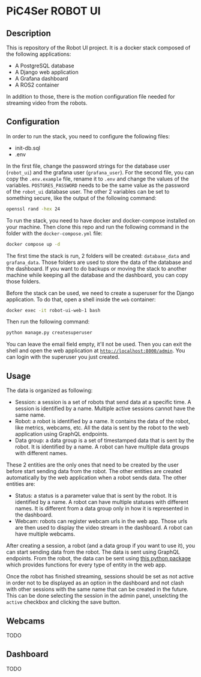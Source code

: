 # PiC4Ser ROBOT UI

## Description

This is repository of the Robot UI project. It is a docker stack composed of the following applications:

- A PostgreSQL database
- A Django web application
- A Grafana dashboard
- A ROS2 container

In addition to those, there is the motion configuration file needed for streaming video from the robots.

## Configuration

In order to run the stack, you need to configure the following files:

- init-db.sql
- .env

In the first file, change the password strings for the database user (`robot_ui`) and the grafana user (`grafana_user`). For the second file, you can copy the `.env.example` file, rename it to `.env` and change the values of the variables. `POSTGRES_PASSWORD` needs to be the same value as the password of the `robot_ui` database user. The other 2 variables can be set to something secure, like the output of the following command:

```bash
openssl rand -hex 24
```

To run the stack, you need to have docker and docker-compose installed on your machine. Then clone this repo and run the following command in the folder with the `docker-compose.yml` file:

```bash
docker compose up -d
```

The first time the stack is run, 2 folders will be created: `database_data` and `grafana_data`. Those folders are used to store the data of the database and the dashboard. If you want to do backups or moving the stack to another machine while keeping all the database and the dashboard, you can copy those folders.

Before the stack can be used, we need to create a superuser for the Django application. To do that, open a shell inside the `web` container:

```bash
docker exec -it robot-ui-web-1 bash
```

Then run the following command:

```bash
python manage.py createsuperuser
```

You can leave the email field empty, it'll not be used. Then you can exit the shell and open the web application at [`http://localhost:8000/admin`](http://localhost:8000/admin). You can login with the superuser you just created.

## Usage

The data is organized as following:

- Session: a session is a set of robots that send data at a specific time. A session is identified by a name. Multiple active sessions cannot have the same name.
- Robot: a robot is identified by a name. It contains the data of the robot, like metrics, webcams, etc. All the data is sent by the robot to the web application using GraphQL endpoints.
- Data group: a data group is a set of timestamped data that is sent by the robot. It is identified by a name. A robot can have multiple data groups with different names.

These 2 entities are the only ones that need to be created by the user before start sending data from the robot. The other entities are created automatically by the web application when a robot sends data. The other entities are:

- Status: a status is a parameter value that is sent by the robot. It is identified by a name. A robot can have multiple statuses with different names. It is different from a data group only in how it is represented in the dashboard.
- Webcam: robots can register webcam urls in the web app. Those urls are then used to display the video stream in the dashboard. A robot can have multiple webcams.

After creating a session, a robot (and a data group if you want to use it), you can start sending data from the robot. The data is sent using GraphQL endpoints. From the robot, the data can be sent using [this python package](https://github.com/pic4ser-kubernetes/gql-pic4ser) which provides functions for every type of entity in the web app.

Once the robot has finished streaming, sessions should be set as not active in order not to be displayed as an option in the dashboard and not clash with other sessions with the same name that can be created in the future. This can be done selecting the session in the admin panel, unselcting the `active` checkbox and clicking the save button.

## Webcams

TODO

## Dashboard

TODO
